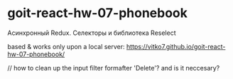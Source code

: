 # goit-react-hw-07-phonebook

Асинхронный Redux. Селекторы и библиотека Reselect

based & works only upon a local server: 
        https://vitko7.github.io/goit-react-hw-07-phonebook/

// how to clean up the input filter formafter 'Delete'? and is it neccesary?

